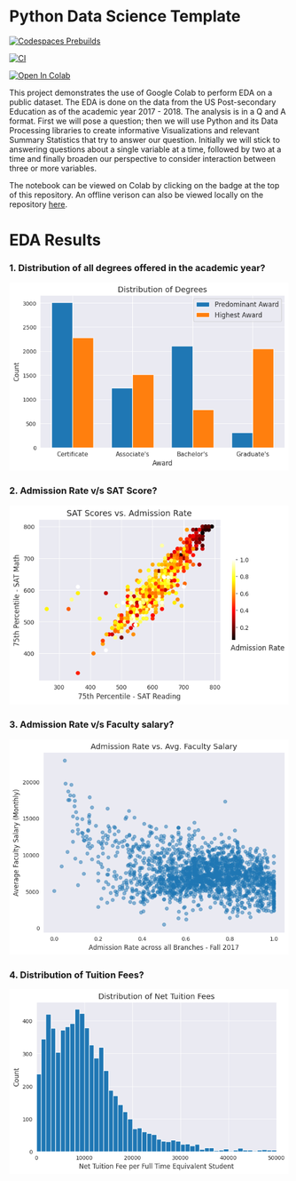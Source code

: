 # Python Data Science Template

[![Codespaces Prebuilds](https://github.com/nogibjj/python-data-science-template-v2/actions/workflows/codespaces/create_codespaces_prebuilds/badge.svg)](https://github.com/nogibjj/python-data-science-template-v2/actions/workflows/codespaces/create_codespaces_prebuilds) 

[![CI](https://github.com/nogibjj/python-data-science-template-v2/actions/workflows/main.yml/badge.svg)](https://github.com/nogibjj/python-data-science-template-v2/actions/workflows/main.yml)

[![Open In Colab](https://colab.research.google.com/assets/colab-badge.svg)](https://colab.research.google.com/drive/1PChvbeXpD8wQUsnXXy7ozLev1A2b5X0D#scrollTo=J8WA4p-YxahP)

This project demonstrates the use of Google Colab to perform EDA on a public dataset. 
The EDA is done on the data from the US Post-secondary Education as of the academic year 2017 - 2018. The analysis is in a Q and A format. First we will pose a question; then we will use Python and its Data Processing libraries to create informative Visualizations and relevant Summary Statistics that try to answer our question. Initially we will stick to answering questions about a single variable at a time, followed by two at a time and finally broaden our perspective to consider interaction between three or more variables.

The notebook can be viewed on Colab by clicking on the badge at the top of this repository. An offline verison can also be viewed locally on the repository [here](src/EDA.ipynb).

# EDA Results

### 1. Distribution of all degrees offered in the academic year?

![Degree Distribution](images/degree%20distribution.png)

### 2. Admission Rate v/s SAT Score?

![Admission Rate](images/sat%20scores%20v%20admission%20rates.png)

### 3. Admission Rate v/s Faculty salary?

![Admission Rate v/s Faculty Salary](images/admission%20rate%20v%20faculty%20salary.png)

### 4. Distribution of Tuition Fees?

![Tuition Fees Distribution](images/dist%20of%20tuition%20fees.png)